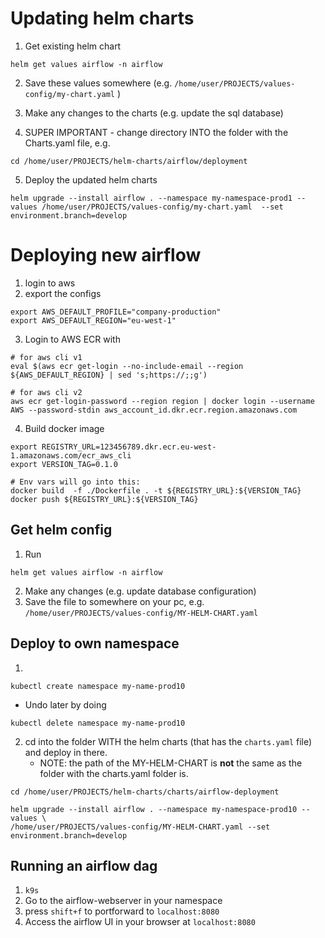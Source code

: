 # Updating helm charts

1. Get existing helm chart 

```
helm get values airflow -n airflow
```

2. Save these values somewhere (e.g. `/home/user/PROJECTS/values-config/my-chart.yaml` )

3. Make any changes to the charts (e.g. update the sql database)

4. SUPER IMPORTANT - change directory INTO the folder with the Charts.yaml file, e.g.

```
cd /home/user/PROJECTS/helm-charts/airflow/deployment
```

5. Deploy the updated helm charts 
```
helm upgrade --install airflow . --namespace my-namespace-prod1 --values /home/user/PROJECTS/values-config/my-chart.yaml  --set environment.branch=develop
```

# Deploying new airflow

1. login to aws
2. export the configs
```
export AWS_DEFAULT_PROFILE="company-production"
export AWS_DEFAULT_REGION="eu-west-1"
```
3. Login to AWS ECR with
``` 
# for aws cli v1
eval $(aws ecr get-login --no-include-email --region ${AWS_DEFAULT_REGION} | sed 's;https://;;g')  

# for aws cli v2
aws ecr get-login-password --region region | docker login --username AWS --password-stdin aws_account_id.dkr.ecr.region.amazonaws.com
```

4. Build docker image

```
export REGISTRY_URL=123456789.dkr.ecr.eu-west-1.amazonaws.com/ecr_aws_cli
export VERSION_TAG=0.1.0

# Env vars will go into this:
docker build  -f ./Dockerfile . -t ${REGISTRY_URL}:${VERSION_TAG}
docker push ${REGISTRY_URL}:${VERSION_TAG}
```

## Get helm config

1. Run

```
helm get values airflow -n airflow
```

2. Make any changes (e.g. update database configuration)
3. Save the file to somewhere on your pc, e.g. `/home/user/PROJECTS/values-config/MY-HELM-CHART.yaml`


## Deploy to own namespace
1. 
```
kubectl create namespace my-name-prod10 
```
   * Undo later by doing
```
kubectl delete namespace my-name-prod10 
```
2. cd into the folder WITH the helm charts (that has the `charts.yaml` file) and deploy in there.
   * NOTE: the path of the MY-HELM-CHART is **not** the same as the folder with the charts.yaml folder is.

```
cd /home/user/PROJECTS/helm-charts/charts/airflow-deployment

helm upgrade --install airflow . --namespace my-namespace-prod10 --values \
/home/user/PROJECTS/values-config/MY-HELM-CHART.yaml --set environment.branch=develop
```
    
## Running an airflow dag
1. `k9s`
2. Go to the airflow-webserver in your namespace
3. press `shift+f` to portforward to `localhost:8080`
4. Access the airflow UI in your browser at `localhost:8080`


